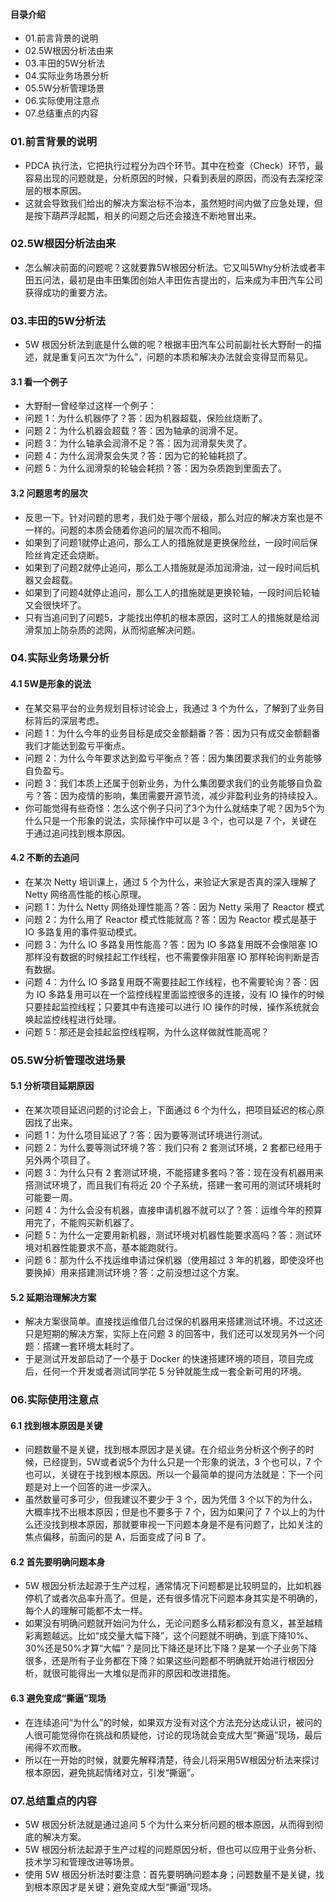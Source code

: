 #### 目录介绍
- 01.前言背景的说明
- 02.5W根因分析法由来
- 03.丰田的5W分析法
- 04.实际业务场景分析
- 05.5W分析管理场景
- 06.实际使用注意点
- 07.总结重点的内容



### 01.前言背景的说明
- PDCA 执行法，它把执行过程分为四个环节。其中在检查（Check）环节，最容易出现的问题就是，分析原因的时候，只看到表层的原因，而没有去深挖深层的根本原因。
- 这就会导致我们给出的解决方案治标不治本，虽然短时间内做了应急处理，但是按下葫芦浮起瓢，相关的问题之后还会接连不断地冒出来。



### 02.5W根因分析法由来
- 怎么解决前面的问题呢？这就要靠5W根因分析法。它又叫5Why分析法或者丰田五问法，最初是由丰田集团创始人丰田佐吉提出的，后来成为丰田汽车公司获得成功的重要方法。


### 03.丰田的5W分析法
- 5W 根因分析法到底是什么做的呢？根据丰田汽车公司前副社长大野耐一的描述，就是重复问五次“为什么”，问题的本质和解决办法就会变得显而易见。


#### 3.1 看一个例子
- 大野耐一曾经举过这样一个例子：
- 问题 1：为什么机器停了？答：因为机器超载，保险丝烧断了。 
- 问题 2：为什么机器会超载？答：因为轴承的润滑不足。 
- 问题 3：为什么轴承会润滑不足？答：因为润滑泵失灵了。 
- 问题 4：为什么润滑泵会失灵？答：因为它的轮轴耗损了。 
- 问题 5：为什么润滑泵的轮轴会耗损？答：因为杂质跑到里面去了。


#### 3.2 问题思考的层次
- 反思一下。针对问题的思考，我们处于哪个层级，那么对应的解决方案也是不一样的。问题的本质会随着你追问的层次而不相同。
- 如果到了问题1就停止追问，那么工人的措施就是更换保险丝，一段时间后保险丝肯定还会烧断。
- 如果到了问题2就停止追问，那么工人措施就是添加润滑油，过一段时间后机器又会超载。
- 如果到了问题4就停止追问，那么工人的措施就是更换轮轴，一段时间后轮轴又会很快坏了。
- 只有当追问到了问题5，才能找出停机的根本原因，这时工人的措施就是给润滑泵加上防杂质的滤网，从而彻底解决问题。


### 04.实际业务场景分析
#### 4.1 5W是形象的说法
- 在某交易平台的业务规划目标讨论会上，我通过 3 个为什么，了解到了业务目标背后的深层考虑。
- 问题 1：为什么今年的业务目标是成交金额翻番？答：因为只有成交金额翻番我们才能达到盈亏平衡点。 
- 问题 2：为什么今年要求达到盈亏平衡点？答：因为集团要求我们的业务能够自负盈亏。 
- 问题 3：我们本质上还属于创新业务，为什么集团要求我们的业务能够自负盈亏？答：因为疫情的影响，集团需要开源节流，减少非盈利业务的持续投入。
- 你可能觉得有些奇怪：怎么这个例子只问了3个为什么就结束了呢？因为5个为什么只是一个形象的说法，实际操作中可以是 3 个，也可以是 7 个，关键在于通过追问找到根本原因。



#### 4.2 不断的去追问
- 在某次 Netty 培训课上，通过 5 个为什么，来验证大家是否真的深入理解了 Netty 网络高性能的核心原理。
- 问题 1：为什么 Netty 网络处理性能高？答：因为 Netty 采用了 Reactor 模式 
- 问题 2：为什么用了 Reactor 模式性能就高？答：因为 Reactor 模式是基于 IO 多路复用的事件驱动模式。 
- 问题 3：为什么 IO 多路复用性能高？答：因为 IO 多路复用既不会像阻塞 IO 那样没有数据的时候挂起工作线程，也不需要像非阻塞 IO 那样轮询判断是否有数据。 
- 问题 4：为什么 IO 多路复用既不需要挂起工作线程，也不需要轮询？答：因为 IO 多路复用可以在一个监控线程里面监控很多的连接，没有 IO 操作的时候只要挂起监控线程；只要其中有连接可以进行 IO 操作的时候，操作系统就会唤起监控线程进行处理。 
- 问题 5：那还是会挂起监控线程啊，为什么这样做就性能高呢？


### 05.5W分析管理改进场景
#### 5.1 分析项目延期原因
- 在某次项目延迟问题的讨论会上，下面通过 6 个为什么，把项目延迟的核心原因找了出来。
- 问题 1：为什么项目延迟了？答：因为要等测试环境进行测试。 
- 问题 2：为什么要等测试环境？答：我们只有 2 套测试环境，2 套都已经用于另外两个项目了。 
- 问题 3：为什么只有 2 套测试环境，不能搭建多套吗？答：现在没有机器用来搭测试环境了，而且我们有将近 20 个子系统，搭建一套可用的测试环境耗时可能要一周。 
- 问题 4：为什么会没有机器，直接申请机器不就可以了？答：运维今年的预算用完了，不能购买新机器了。 
- 问题 5：为什么一定要用新机器，测试环境对机器性能要求高吗？答：测试环境对机器性能要求不高，基本能跑就行。 
- 问题 6：那为什么不找运维申请过保机器（使用超过 3 年的机器，即使没坏也要换掉）用来搭建测试环境？答：之前没想过这个方案。


#### 5.2 延期治理解决方案
- 解决方案很简单。直接找运维借几台过保的机器用来搭建测试环境。不过这还只是短期的解决方案，实际上在问题 3 的回答中，我们还可以发现另外一个问题：搭建一套环境太耗时了。
- 于是测试开发部启动了一个基于 Docker 的快速搭建环境的项目，项目完成后，任何一个开发或者测试同学花 5 分钟就能生成一套全新可用的环境。



### 06.实际使用注意点
#### 6.1 找到根本原因是关键
- 问题数量不是关键，找到根本原因才是关键。在介绍业务分析这个例子的时候，已经提到，5W或者说5个为什么只是一个形象的说法，3 个也可以，7 个也可以，关键在于找到根本原因。所以一个最简单的提问方法就是：下一个问题是对上一个回答的进一步深入。
- 虽然数量可多可少，但我建议不要少于 3 个，因为凭借 3 个以下的为什么，大概率找不出根本原因；但是也不要多于 7 个，因为如果问了 7 个以上的为什么还没找到根本原因，那就要审视一下问题本身是不是有问题了，比如关注的焦点偏移，前面问的是 A，后面变成了问 B 了。



#### 6.2 首先要明确问题本身
- 5W 根因分析法起源于生产过程，通常情况下问题都是比较明显的，比如机器停机了或者次品率升高了。但是，还有很多情况下问题本身其实是不明确的，每个人的理解可能都不太一样。
- 如果没有明确问题就开始问为什么，无论问题多么精彩都没有意义，甚至越精彩离题越远。比如“成交量大幅下降”，这个问题就不明确，到底下降10%、30%还是50%才算“大幅”？是同比下降还是环比下降？是某一个子业务下降很多，还是所有子业务都在下降？如果这些问题都不明确就开始进行根因分析，就很可能得出一大堆似是而非的原因和改进措施。



#### 6.3 避免变成“撕逼”现场
- 在连续追问“为什么”的时候，如果双方没有对这个方法充分达成认识，被问的人很可能觉得你在挑战和质疑他，讨论的现场就会变成大型“撕逼”现场，最后闹得不欢而散。
- 所以在一开始的时候，就要先解释清楚，待会儿将采用5W根因分析法来探讨根本原因，避免挑起情绪对立，引发“撕逼”。



### 07.总结重点的内容
- 5W 根因分析法就是通过追问 5 个为什么来分析问题的根本原因，从而得到彻底的解决方案。
- 5W 根因分析法起源于生产过程的问题原因分析，但也可以应用于业务分析、技术学习和管理改进等场景。
- 使用 5W 根因分析法时要注意：首先要明确问题本身；问题数量不是关键，找到根本原因才是关键；避免变成大型“撕逼”现场。











